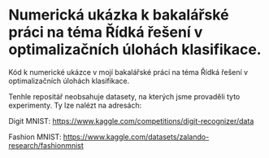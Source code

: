 # Numerická ukázka k bakalářské práci na téma Řídká řešení v optimalizačních úlohách klasifikace.
Kód k numerické ukázce v mojí bakalářské práci na téma Řídká řešení v optimalizačních úlohách klasifikace.

Tenhle repositář neobsahuje datasety, na kterých jsme provaděli tyto experimenty. Ty lze nalézt na adresách:

Digit MNIST: https://www.kaggle.com/competitions/digit-recognizer/data

Fashion MNIST: https://www.kaggle.com/datasets/zalando-research/fashionmnist
